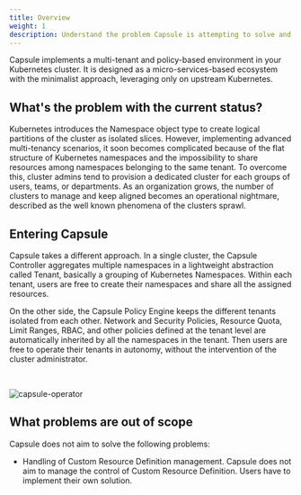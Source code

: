 ```yaml
---
title: Overview
weight: 1
description: Understand the problem Capsule is attempting to solve and how it works
---
```


Capsule implements a multi-tenant and policy-based environment in your Kubernetes cluster. It is designed as a micro-services-based ecosystem with the minimalist approach, leveraging only on upstream Kubernetes.

## What's the problem with the current status?

Kubernetes introduces the Namespace object type to create logical partitions of the cluster as isolated slices. However, implementing advanced multi-tenancy scenarios, it soon becomes complicated because of the flat structure of Kubernetes namespaces and the impossibility to share resources among namespaces belonging to the same tenant. To overcome this, cluster admins tend to provision a dedicated cluster for each groups of users, teams, or departments. As an organization grows, the number of clusters to manage and keep aligned becomes an operational nightmare, described as the well known phenomena of the clusters sprawl.

## Entering Capsule

Capsule takes a different approach. In a single cluster, the Capsule Controller aggregates multiple namespaces in a lightweight abstraction called Tenant, basically a grouping of Kubernetes Namespaces. Within each tenant, users are free to create their namespaces and share all the assigned resources.

On the other side, the Capsule Policy Engine keeps the different tenants isolated from each other. Network and Security Policies, Resource Quota, Limit Ranges, RBAC, and other policies defined at the tenant level are automatically inherited by all the namespaces in the tenant. Then users are free to operate their tenants in autonomy, without the intervention of the cluster administrator.

<br>

![capsule-operator](/images/content/capsule-operator.svg)


## What problems are out of scope

Capsule does not aim to solve the following problems:

* Handling of Custom Resource Definition management. Capsule does not aim to manage the control of Custom Resource Definition. Users have to implement their own solution.
